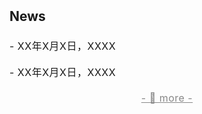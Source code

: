 <h2 style="margin: 2px 0px -10px;">
  <a style="text-decoration: none; color: inherit;">News</a>
</h2>
<br>
<div style="font-size: 16px; line-height: 1.6; letter-spacing: 0.5px; text-align: justify;">
  <p>
    - XX年X月X日，XXXX
  </p>
  <p>
    - XX年X月X日，XXXX
  </p>
  <p style="font-size: 16px; text-align: center; margin-bottom: 0px;">
    <a href="./news.html" style="text-decoration: underline; color: #888;">
      - 🔺 more -
    </a>
  </p>
</div>
